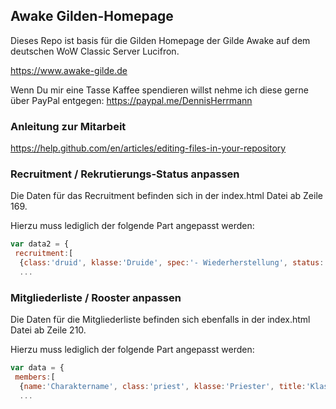 ## Awake Gilden-Homepage

Dieses Repo ist basis für die Gilden Homepage der Gilde Awake auf dem deutschen WoW Classic Server Lucifron.

https://www.awake-gilde.de



Wenn Du mir eine Tasse Kaffee spendieren willst nehme ich diese gerne über PayPal entgegen: https://paypal.me/DennisHerrmann


### Anleitung zur Mitarbeit

https://help.github.com/en/articles/editing-files-in-your-repository



### Recruitment / Rekrutierungs-Status anpassen

Die Daten für das Recruitment befinden sich in der index.html Datei ab Zeile 169.

Hierzu muss lediglich der folgende Part angepasst werden:

```javascript
var data2 = {
 recruitment:[
  {class:'druid', klasse:'Druide', spec:'- Wiederherstellung', status:'Mittel'},
  ...
````


### Mitgliederliste / Rooster anpassen

Die Daten für die Mitgliederliste befinden sich ebenfalls in der index.html Datei ab Zeile 210.

Hierzu muss lediglich der folgende Part angepasst werden:

```javascript
var data = {
 members:[
  {name:'Charaktername', class:'priest', klasse:'Priester', title:'Klassenleitung', council:'Gildenrat'},
  ...
```